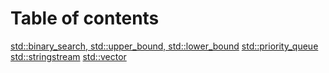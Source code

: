 # Table of contents

[std::binary_search, std::upper_bound, std::lower_bound](binary_search.md)
[std::priority_queue](priority_queue.md)
[std::stringstream](stingstream.md)
[std::vector](vector_ops.md)